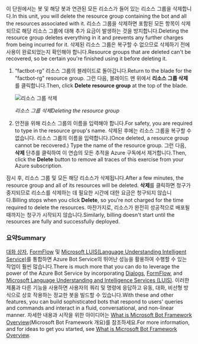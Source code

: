 <span data-ttu-id="5012b-101">이 단원에서는 봇 및 해당 봇과 연관된 모든 리소스가 들어 있는 리소스 그룹을 삭제합니다.</span><span class="sxs-lookup"><span data-stu-id="5012b-101">In this unit, you will delete the resource group containing the bot and all the resources associated with it.</span></span> <span data-ttu-id="5012b-102">리소스 그룹을 삭제하면 포함된 모든 항목이 삭제되므로 해당 리소스 그룹에 대해 추가 요금이 발생하는 것을 방지합니다.</span><span class="sxs-lookup"><span data-stu-id="5012b-102">Deleting the resource group deletes everything in it and prevents any further charges from being incurred for it.</span></span> <span data-ttu-id="5012b-103">삭제된 리소스 그룹은 복구할 수 없으므로 삭제하기 전에 사용이 완료되었는지 확인해야 합니다.</span><span class="sxs-lookup"><span data-stu-id="5012b-103">Resource groups that are deleted can't be recovered, so be certain you're finished using it before deleting it.</span></span>

<!---TODO: Do we need cleanup instructions for free education access?--->

1. <span data-ttu-id="5012b-104">“factbot-rg” 리소스 그룹의 블레이드로 돌아갑니다.</span><span class="sxs-lookup"><span data-stu-id="5012b-104">Return to the blade for the "factbot-rg" resource group.</span></span> <span data-ttu-id="5012b-105">그런 다음, 블레이드 맨 위에서 **리소스 그룹 삭제**를 클릭합니다.</span><span class="sxs-lookup"><span data-stu-id="5012b-105">Then, click **Delete resource group** at the top of the blade.</span></span>

    ![리소스 그룹 삭제](../media-draft/9-delete-resource-group.png)

    <span data-ttu-id="5012b-107">_리소스 그룹 삭제_</span><span class="sxs-lookup"><span data-stu-id="5012b-107">_Deleting the resource group_</span></span>

1. <span data-ttu-id="5012b-108">안전을 위해 리소스 그룹의 이름을 입력해야 합니다.</span><span class="sxs-lookup"><span data-stu-id="5012b-108">For safety, you are required to type in the resource group's name.</span></span> <span data-ttu-id="5012b-109">삭제된 후에는 리소스 그룹을 복구할 수 없습니다. 리소스 그룹의 이름을 입력합니다.</span><span class="sxs-lookup"><span data-stu-id="5012b-109">(Once deleted, a resource group cannot be recovered.) Type the name of the resource group.</span></span> <span data-ttu-id="5012b-110">그런 다음, **삭제** 단추를 클릭하여 이 연습의 모든 추적을 Azure 구독에서 제거합니다.</span><span class="sxs-lookup"><span data-stu-id="5012b-110">Then, click the **Delete** button to remove all traces of this exercise from your Azure subscription.</span></span>

<span data-ttu-id="5012b-111">잠시 후, 리소스 그룹 및 모든 해당 리소스가 삭제됩니다.</span><span class="sxs-lookup"><span data-stu-id="5012b-111">After a few minutes, the resource group and all of its resources will be deleted.</span></span> <span data-ttu-id="5012b-112">**삭제**를 클릭하면 청구가 중지되므로 리소스를 삭제하는 데 필요한 시간에 대한 요금은 청구되지 않습니다.</span><span class="sxs-lookup"><span data-stu-id="5012b-112">Billing stops when you click **Delete**, so you're not charged for the time required to delete the resources.</span></span> <span data-ttu-id="5012b-113">마찬가지로, 리소스가 완전히 성공적으로 배포될 때까지는 청구가 시작되지 않습니다.</span><span class="sxs-lookup"><span data-stu-id="5012b-113">Similarly, billing doesn't start until the resources are fully and successfully deployed.</span></span>

### <a name="summary"></a><span data-ttu-id="5012b-114">요약</span><span class="sxs-lookup"><span data-stu-id="5012b-114">Summary</span></span>

<span data-ttu-id="5012b-115">[대화 상자](http://aihelpwebsite.com/Blog/EntryId/9/Introduction-To-Using-Dialogs-With-The-Microsoft-Bot-Framework), [FormFlow](https://blogs.msdn.microsoft.com/uk_faculty_connection/2016/07/14/building-a-microsoft-bot-using-microsoft-bot-framework-using-formflow/) 및 [Microsoft LUIS(Language Understanding Intelligent Service)](https://docs.botframework.com/node/builder/guides/understanding-natural-language/)를 통합하면 Azure Bot Service의 뛰어난 성능을 활용하여 수행할 수 있는 작업이 훨씬 많습니다.</span><span class="sxs-lookup"><span data-stu-id="5012b-115">There is much more that you can do to leverage the power of the Azure Bot Service by incorporating [Dialogs](http://aihelpwebsite.com/Blog/EntryId/9/Introduction-To-Using-Dialogs-With-The-Microsoft-Bot-Framework), [FormFlow](https://blogs.msdn.microsoft.com/uk_faculty_connection/2016/07/14/building-a-microsoft-bot-using-microsoft-bot-framework-using-formflow/), and [Microsoft Language Understanding and Intelligence Services (LUIS)](https://docs.botframework.com/node/builder/guides/understanding-natural-language/).</span></span> <span data-ttu-id="5012b-116">이러한 제품과 다른 기능을 사용하면 사용자의 쿼리 및 명령에 응답하고 유동, 대화, 비선형 방식으로 상호 작용하는 정교한 봇을 빌드할 수 있습니다.</span><span class="sxs-lookup"><span data-stu-id="5012b-116">With these and other features, you can build sophisticated bots that respond to users' queries and commands and interact in a fluid, conversational, and non-linear manner.</span></span> <span data-ttu-id="5012b-117">자세한 내용과 시작을 위한 아이디어는 [What is Microsoft Bot Framework Overview](https://blogs.msdn.microsoft.com/uk_faculty_connection/2016/04/05/what-is-microsoft-bot-framework-overview/)(Microsoft Bot Framework 개요)를 참조하세요.</span><span class="sxs-lookup"><span data-stu-id="5012b-117">For more information, and for ideas to get you started, see [What is Microsoft Bot Framework Overview](https://blogs.msdn.microsoft.com/uk_faculty_connection/2016/04/05/what-is-microsoft-bot-framework-overview/).</span></span>